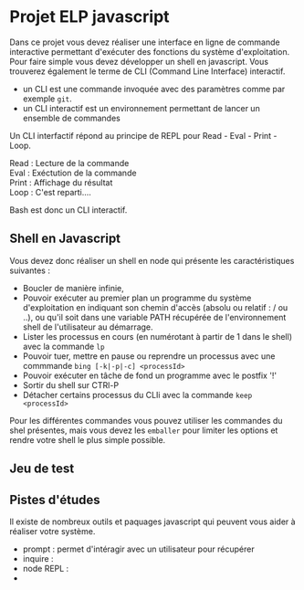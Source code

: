 # Projet ELP javascript

Dans ce projet vous devez réaliser une interface en ligne de commande interactive permettant d'exécuter des fonctions du système d'exploitation. Pour faire simple vous devez développer un shell en javascript. Vous trouverez également le terme de CLI (Command Line Interface) interactif.  

- un CLI est une commande invoquée avec des paramètres comme par exemple `git`. 
- un CLI interactif est un environnement permettant de lancer un ensemble de commandes


Un CLI interfactif répond au principe de REPL pour Read - Eval - Print - Loop.   

Read : Lecture de la commande  
Eval : Exéctution de la commande  
Print : Affichage du résultat  
Loop : C'est reparti....  

Bash est donc un CLI interactif. 

## Shell en Javascript
Vous devez donc réaliser un shell en node qui présente les caractéristiques suivantes :   
- Boucler de manière infinie,
- Pouvoir exécuter au premier plan un programme du système d'exploitation en indiquant son chemin d'accès (absolu ou relatif : / ou ..), ou qu'il soit dans une variable PATH récupérée de l'environnement shell de l'utilisateur au démarrage. 
- Lister les processus en cours (en numérotant à partir de 1 dans le shell) avec la commande `lp`
- Pouvoir tuer, mettre en pause ou reprendre un processus avec une commmande `bing [-k|-p|-c] <processId>`
- Pouvoir exécuter en tâche de fond un programme avec le postfix '!'
- Sortir du shell sur CTRl-P
- Détacher certains processus du CLIi avec la commande `keep <processId>`

Pour les différentes commandes vous pouvez utiliser les commandes du shel présentes, mais vous devez les `emballer` pour limiter les options et rendre votre shell le plus simple possible. 

## Jeu de test


## Pistes d'études
Il existe de nombreux outils et paquages javascript qui peuvent vous aider à réaliser votre système. 


- prompt : permet d'intéragir avec un utilisateur pour récupérer 
- inquire : 
- node REPL : 
- 









